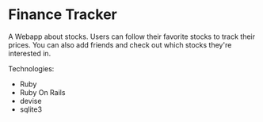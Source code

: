 # Finance Tracker

A Webapp about stocks.
Users can follow their favorite stocks to track their prices.
You can also add friends and check out which stocks they're interested in.

Technologies:
- Ruby
- Ruby On Rails
- devise
- sqlite3
